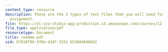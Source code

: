 ```yaml
---
content_type: resource
description: These are the 3 types of text files that you will need for the homework
  assignment.
file: https://ol-ocw-studio-app-production.s3.amazonaws.com/courses/12-808-introduction-to-observational-physical-oceanography-fall-2004/67018f865fbbd18f3151b530846dbb62_readme.pdf
file_type: application/pdf
resourcetype: Document
title: readme.pdf
uid: 67018f86-5fbb-d18f-3151-b530846dbb62
---
```

